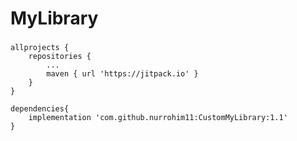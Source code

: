 # MyLibrary #

###
    allprojects {
        repositories {
            ...
            maven { url 'https://jitpack.io' }
        }
    }
    
    dependencies{
        implementation 'com.github.nurrohim11:CustomMyLibrary:1.1'
    }
###
